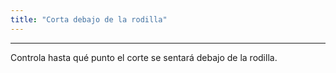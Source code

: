 ```yaml
---
title: "Corta debajo de la rodilla"
---
```


***

Controla hasta qué punto el corte se sentará debajo de la rodilla.




